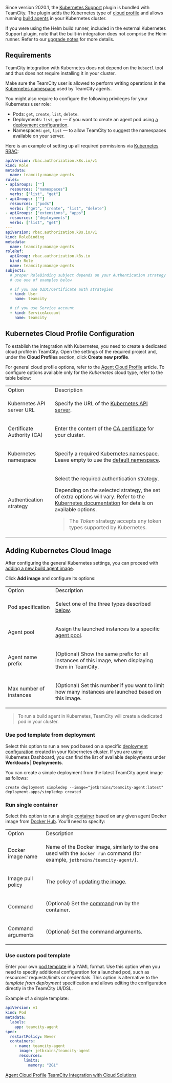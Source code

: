 [//]: # (title: Setting Up TeamCity for Kubernetes)
[//]: # (auxiliary-id: Setting Up TeamCity for Kubernetes)

Since version 2020.1, the [Kubernetes Support](https://plugins.jetbrains.com/plugin/9818-kubernetes-support) plugin is bundled with TeamCity. The plugin adds the Kubernetes type of [cloud profile](agent-cloud-profile.md) and allows running [build agents](build-agent.md) in your Kubernetes cluster.

<note product="tc">

If you were using the Helm build runner, included in the external Kubernetes Support plugin, note that the built-in integration does not comprise the Helm runner. Refer to our [upgrade notes](upgrade-notes.md#Bundled+Kubernetes+Support+plugin+does+not+contain+Helm+runner) for more details.

</note>

## Requirements

TeamCity integration with Kubernetes does not depend on the `kubectl` tool and thus does not require installing it in your cluster.

Make sure the TeamCity user is allowed to perform writing operations in the [Kubernetes namespace](#kuber-namespace) used by TeamCity agents.

You might also require to configure the following privileges for your Kubernetes user role:
* Pods: `get`, `create`, `list`, `delete`.
* Deployments: `list`, `get` — if you want to create an agent pod using [a deployment configuration](#Use+pod+template+from+deployment).
* Namespaces: `get`, `list` — to allow TeamCity to suggest the namespaces available on your server.

Here is an example of setting up all required permissions via [Kubernetes RBAC](https://kubernetes.io/docs/reference/access-authn-authz/rbac/):

```yaml
apiVersion: rbac.authorization.k8s.io/v1
kind: Role
metadata:
  name: teamcity:manage-agents
rules:
- apiGroups: [""]
  resources: ["namespaces"]
  verbs: ["list", "get"]
- apiGroups: [""]
  resources: ["pods"]
  verbs: ["get", "create", "list", "delete"]
- apiGroups: ["extensions", "apps"]
  resources: ["deployments"]
  verbs: ["list", "get"]
---
apiVersion: rbac.authorization.k8s.io/v1
kind: RoleBinding
metadata:
  name: teamcity:manage-agents
roleRef:
  apiGroup: rbac.authorization.k8s.io
  kind: Role
  name: teamcity:manage-agents
subjects:
  # proper RoleBinding subject depends on your Authentication strategy
  # use one of examples below

  # if you use OIDC/Certificate auth strategies
  - kind: User
    name: teamcity

  # if you use Service account
  - kind: ServiceAccount
    name: teamcity
```

## Kubernetes Cloud Profile Configuration

To establish the integration with Kubernetes, you need to create a dedicated cloud profile in TeamCity. Open the settings of the required project and, under the __Cloud Profiles__ section, click __Create new profile__.

For general cloud profile options, refer to the [Agent Cloud Profile](agent-cloud-profile.md#Specifying+Profile+Settings) article. To configure options available only for the _Kubernetes_ cloud type, refer to the table below:

<table>

<tr>

<td>Option</td>
<td>Description</td>

</tr>

<tr>

<td>

Kubernetes API server URL

</td>
<td>

Specify the URL of the [Kubernetes API server](https://kubernetes.io/docs/concepts/overview/components/#kube-apiserver).

</td>

</tr>

<tr>

<td>

Certificate Authority (CA)

</td>
<td>

Enter the content of the [CA certificate](https://kubernetes.io/docs/concepts/cluster-administration/certificates/) for your cluster.

</td>

</tr>

<tr>

<td>

<anchor name="kuber-namespace"/>

Kubernetes namespace

</td>
<td>

Specify a required [Kubernetes namespace](https://kubernetes.io/docs/concepts/overview/working-with-objects/namespaces/). Leave empty to use the [default namespace](https://kubernetes.io/docs/concepts/overview/working-with-objects/namespaces/#viewing-namespaces).

</td>

</tr>

<tr>

<td>

Authentication strategy

</td>
<td>

Select the required authentication strategy.

Depending on the selected strategy, the set of extra options will vary. Refer to the [Kubernetes documentation](https://kubernetes.io/docs/reference/access-authn-authz/authentication/#authentication-strategies) for details on available options.

>The _Token_ strategy accepts any token types supported by Kubernetes.

</td>

</tr>

</table>

## Adding Kubernetes Cloud Image

After configuring the general Kubernetes settings, you can proceed with [adding a new build agent image](agent-cloud-profile.md#Adding+Agent+Image).

Click __Add image__ and configure its options:

<table>

<tr>
<td>Option</td>
<td>Description</td>
</tr>

<tr>

<td>

Pod specification

</td>

<td>

Select one of the three types described [below](#Use+pod+template+from+deployment).

</td>

</tr>

<tr>

<td>

Agent pool

</td>

<td>

Assign the launched instances to a specific [agent pool](agent-pool.md).

</td>

</tr>

<tr>

<td>

Agent name prefix

</td>

<td>

(Optional) Show the same prefix for all instances of this image, when displaying them in TeamCity.

</td>

</tr>

<tr>

<td>

Max number of instances

</td>

<td>

(Optional) Set this number if you want to limit how many instances are launched based on this image.

</td>

</tr>

</table>

>To run a build agent in Kubernetes, TeamCity will create a dedicated pod in your cluster.

### Use pod template from deployment

Select this option to run a new pod based on a specific [deployment configuration](https://kubernetes.io/docs/concepts/workloads/controllers/deployment/) created in your Kubernetes cluster. If you are using Kubernetes Dashboard, you can find the list of available deployments under __Workloads | Deployments__.

You can create a simple deployment from the latest TeamCity agent image as follows:

```Shell
create deployment simpledep --image="jetbrains/teamcity-agent:latest"
deployment.apps/simpledep created
```

### Run single container

Select this option to run a single [container](https://kubernetes.io/docs/concepts/containers/overview/) based on any given agent Docker image from [Docker Hub](https://hub.docker.com/). You'll need to specify:

<table>

<tr>
<td>Option</td>
<td>Description</td>
</tr>

<tr>

<td>

Docker image name

</td>

<td>

Name of the Docker image, similarly to the one used with the `docker run` command (for example, `jetbrains/teamcity-agent/`).

</td>

</tr>

<tr>

<td>

Image pull policy

</td>

<td>

The policy of [updating the image](https://kubernetes.io/docs/concepts/containers/images/#updating-images).

</td>

</tr>

<tr>

<td>

Command

</td>

<td>

(Optional) Set the [command](https://kubernetes.io/docs/tasks/inject-data-application/define-command-argument-container/#notes) run by the container.

</td>

</tr>

<tr>

<td>

Command arguments

</td>

<td>

(Optional) Set the command arguments.

</td>

</tr>

</table>


### Use custom pod template

Enter your own [pod template](https://kubernetes.io/docs/concepts/workloads/pods/pod-overview/#pod-templates) in a YAML format. Use this option when you need to specify additional configuration for a launched pod, such as resources' requests/limits or credentials. This option is alternative to the _template from deployment_ specification and allows editing the configuration directly in the TeamCity UI/DSL.

Example of a simple template:

```yaml
apiVersion: v1
kind: Pod
metadata:
  labels:
    app: teamcity-agent
spec:
  restartPolicy: Never
  containers:
    - name: teamcity-agent
      image: jetbrains/teamcity-agent
      resources:
        limits:
          memory: "2Gi"
```

<seealso>
        <category ref="concepts">
            <a href="agent-cloud-profile.md">Agent Cloud Profile</a>
        </category>
        <category ref="installation">
            <a href="teamcity-integration-with-cloud-solutions.md">TeamCity Integration with Cloud Solutions</a>
        </category>
</seealso>
